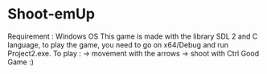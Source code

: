 # Shoot-emUp
Requirement : Windows OS
This game is made with the library SDL 2 and C language, to play the game, you need to go on x64/Debug and run Project2.exe.
To play :
    -> movement with the arrows
    -> shoot with Ctrl
Good Game :)
